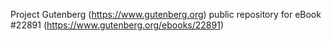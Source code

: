 Project Gutenberg (https://www.gutenberg.org) public repository for eBook #22891 (https://www.gutenberg.org/ebooks/22891)
